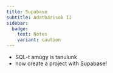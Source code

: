```yaml
---
title: Supabase
subtitle: Adatbázisok II
sidebar:
  badge:
    text: Notes
    variant: caution
---
```


- SQL-t amúgy is tanulunk
- now create a project with Supabase!
